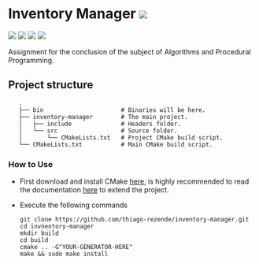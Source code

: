 # Inventory Manager ![](https://img.shields.io/badge/W.I.P--red.svg)

![](https://img.shields.io/badge/build-failing-red.svg) ![](https://img.shields.io/badge/C++-17-orange.svg) ![](https://img.shields.io/badge/CMake-3.14.0-blue.svg) ![](https://img.shields.io/badge/Doxygen-1.8.15-9cf.svg)

Assignment for the conclusion of the subject of Algorithms and Procedural Programming.

## Project structure
 ```
    .
    ├── bin                      # Binaries will be here.
    ├── inventory-manager        # The main project.
    │   ├── include              # Headers folder.
    │   └── src                  # Source folder.
    |       └── CMakeLists.txt   # Project CMake build script.
    └── CMakeLists.txt           # Main CMake build script.
```
### How to Use
 - First download and install CMake [here](https://cmake.org/download/), is highly recommended to read the documentation [here](https://cmake.org/cmake-tutorial/) to extend the project.
 - Execute the following commands
 
     ```
     git clone https://github.com/thiago-rezende/inventory-manager.git
     cd invnentory-manager
     mkdir build
     cd build
     cmake .. -G"YOUR-GENERATOR-HERE"
     make && sudo make install
     ```

